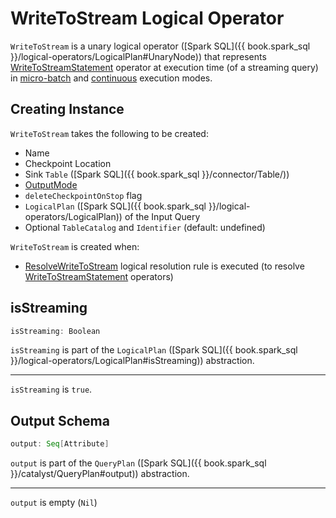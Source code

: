 # WriteToStream Logical Operator

`WriteToStream` is a unary logical operator ([Spark SQL]({{ book.spark_sql }}/logical-operators/LogicalPlan#UnaryNode)) that represents [WriteToStreamStatement](WriteToStreamStatement.md) operator at execution time (of a streaming query) in [micro-batch](../micro-batch-execution/MicroBatchExecution.md#plan) and [continuous](../continuous-execution/ContinuousExecution.md#plan) execution modes.

## Creating Instance

`WriteToStream` takes the following to be created:

* <span id="name"> Name
* <span id="resolvedCheckpointLocation"> Checkpoint Location
* <span id="sink"> Sink `Table` ([Spark SQL]({{ book.spark_sql }}/connector/Table/))
* <span id="outputMode"> [OutputMode](../OutputMode.md)
* <span id="deleteCheckpointOnStop"> `deleteCheckpointOnStop` flag
* <span id="inputQuery"> `LogicalPlan` ([Spark SQL]({{ book.spark_sql }}/logical-operators/LogicalPlan)) of the Input Query
* <span id="catalogAndIdent"> Optional `TableCatalog` and `Identifier` (default: undefined)

`WriteToStream` is created when:

* [ResolveWriteToStream](../logical-analysis-rules/ResolveWriteToStream.md) logical resolution rule is executed (to resolve [WriteToStreamStatement](WriteToStreamStatement.md) operators)

## <span id="isStreaming"> isStreaming

```scala
isStreaming: Boolean
```

`isStreaming` is part of the `LogicalPlan` ([Spark SQL]({{ book.spark_sql }}/logical-operators/LogicalPlan#isStreaming)) abstraction.

---

`isStreaming` is `true`.

## <span id="output"> Output Schema

```scala
output: Seq[Attribute]
```

`output` is part of the `QueryPlan` ([Spark SQL]({{ book.spark_sql }}/catalyst/QueryPlan#output)) abstraction.

---

`output` is empty (`Nil`)
